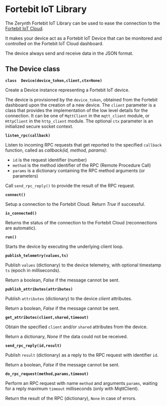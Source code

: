 # Fortebit IoT Library

The Zerynth Fortebit IoT Library can be used to ease the connection to the [Fortebit IoT Cloud](https://fortebit.tech/cloud/).

It makes your device act as a Fortebit IoT Device that can be monitored and controlled on the Fortebit IoT Cloud dashboard.

The device always send and receive data in the JSON format.

## The Device class

**`class  Device(device_token,client,ctx=None)`**

Create a Device instance representing a Fortebit IoT device.

The device is provisioned by the `device_token`, obtained from the Fortebit dashboard upon the creation of a new device. The `client` parameter is a class that provides the implementation of the low level details for the connection. It can be one of `MqttClient` in the `mqtt_client` module, or `HttpClient` in the `http_client` module.
The optional `ctx` parameter is an initialized secure socket context.


**`listen_rpc(callback)`**

Listen to incoming RPC requests that get reported to the specified `callback` function, called as *callback(id, method, params)*:


* `id` is the request identifier (number)
* `method` is the method identifier of the RPC (Remote Procedure Call)
* `params` is a dictionary containing the RPC method arguments (or parameters)

Call `send_rpc_reply()` to provide the result of the RPC request.


**`connect()`**

Setup a connection to the Fortebit Cloud. Return *True* if successful.


**`is_connected()`**

Returns the status of the connection to the Fortebit Cloud (reconnections are automatic).


**`run()`**

Starts the device by executing the underlying client loop.


**`publish_telemetry(values,ts)`**

Publish `values` (dictionary) to the device telemetry, with optional timestamp `ts` (epoch in milliseconds).

Return a boolean, *False* if the message cannot be sent.

**`publish_attributes(attributes)`**

Publish `attributes` (dictionary) to the device *client* attributes.

Return a boolean, *False* if the message cannot be sent.


**`get_attributes(client,shared,timeout)`**

Obtain the specified `client` and/or `shared` attributes from the device.

Return a dictionary, *None* if the data could not be received.


**`send_rpc_reply(id,result)`**

Publish `result` (dictionary) as a reply to the RPC request with identifier `id`.

Return a boolean, *False* if the message cannot be sent.

**`do_rpc_request(method,params,timeout)`**

Perform an RPC request with name `method` and arguments `params`, waiting for a reply maximum `timeout` milliseconds (only with MqttClient).

Return the result of the RPC (dictionary), ```None``` in case of errors.
<!--stackedit_data:
eyJoaXN0b3J5IjpbNzc1MTU4NDY0XX0=
-->